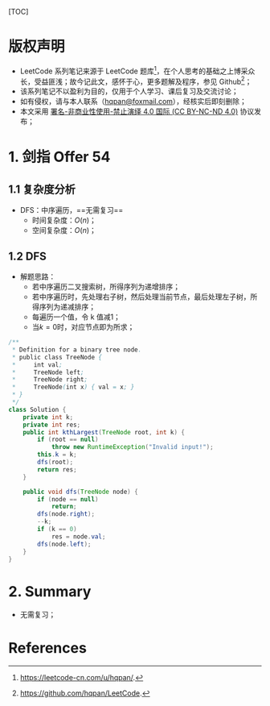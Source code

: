 [TOC]



# 版权声明

- LeetCode 系列笔记来源于 LeetCode 题库[^1]，在个人思考的基础之上博采众长，受益匪浅；故今记此文，感怀于心，更多题解及程序，参见 Github[^2]；
- 该系列笔记不以盈利为目的，仅用于个人学习、课后复习及交流讨论；
- 如有侵权，请与本人联系（hqpan@foxmail.com），经核实后即刻删除；
- 本文采用 [署名-非商业性使用-禁止演绎 4.0 国际 (CC BY-NC-ND 4.0)](https://creativecommons.org/licenses/by-nc-nd/4.0/deed.zh) 协议发布；

# 1. 剑指 Offer 54

## 1.1 复杂度分析

- DFS：中序遍历，==无需复习==
  - 时间复杂度：$O(n)$；
  - 空间复杂度：$O(n)$；

## 1.2 DFS

- 解题思路：
  - 若中序遍历二叉搜索树，所得序列为递增排序；
  - 若中序遍历时，先处理右子树，然后处理当前节点，最后处理左子树，所得序列为递减排序；
  - 每遍历一个值，令 k 值减1；
  - 当$k=0$时，对应节点即为所求；

```java
/**
 * Definition for a binary tree node.
 * public class TreeNode {
 *     int val;
 *     TreeNode left;
 *     TreeNode right;
 *     TreeNode(int x) { val = x; }
 * }
 */
class Solution {
    private int k;
    private int res;
    public int kthLargest(TreeNode root, int k) {
        if (root == null)
            throw new RuntimeException("Invalid input!");
        this.k = k;
        dfs(root);
        return res;
    }

    public void dfs(TreeNode node) {
        if (node == null)
            return;
        dfs(node.right);
        --k;
        if (k == 0)
            res = node.val;
        dfs(node.left);
    }
}
```

# 2. Summary

- 无需复习；

# References

[^1]: https://leetcode-cn.com/u/hqpan/.
[^2]: https://github.com/hqpan/LeetCode.